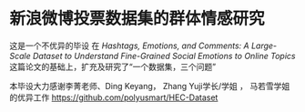 # 新浪微博投票数据集的群体情感研究
这是一个不优异的毕设
在 _Hashtags, Emotions, and Comments: A Large-Scale Dataset to Understand Fine-Grained Social Emotions to Online Topics_  这篇论文的基础上，扩充及研究了“一个数据集，三个问题”

本毕设大力感谢李菁老师、Ding Keyang， Zhang Yuji学长/学姐 ， 马若雪学姐的优异工作
       https://github.com/polyusmart/HEC-Dataset
